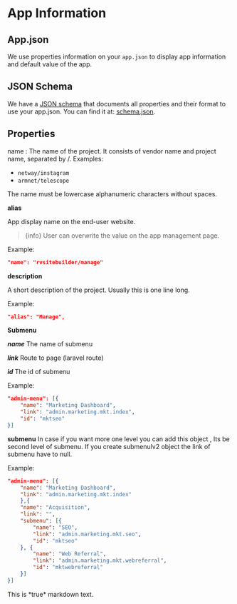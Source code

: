 # App Information

## App.json

We use properties information on your `app.json` to display app information and default value of the app.

## JSON Schema

We have a [JSON schema](http://json-schema.org/) that documents all properties and their format to use your app.json. You can find it at: [schema.json](schema.json).

<!-- TODO: @Settavut create the full list of schema.json above and make it accessible. and explain it below similar to https:// getcomposer.org/doc/04-schema.md -->

## Properties

name
: The name of the project. It consists of vendor name and project name, separated by /. Examples:

- `netway/instagram`
- `armnet/telescope`

The name must be lowercase alphanumeric characters without spaces.

**alias**

App display name on the end-user website.

> {info} User can overwrite the value on the app management page.

Example:

```json
"name": "rvsitebuilder/manage"
```

**description**

A short description of the project. Usually this is one line long.

Example:

```json
"alias": "Manage",
```

**Submenu**

**_name_**
The name of submenu

**_link_**
Route to page (laravel route)

**_id_**
The id of submenu

Example:

```json
"admin-menu": [{
    "name": "Marketing Dashboard",
    "link": "admin.marketing.mkt.index",
    "id": "mktseo"
}]
```

**submenu**
In case if you want more one level you can add this object , Its be second level of submenu. If you create submenulv2 object the link of submenu have to null.

Example:

```json
"admin-menu": [{
    "name": "Marketing Dashboard",
    "link": "admin.marketing.mkt.index"
    },{
    "name": "Acquisition",
    "link": "",
    "submenu": [{
        "name": "SEO",
        "link": "admin.marketing.mkt.seo",
        "id": "mktseo"
    }, {
        "name": "Web Referral",
        "link": "admin.marketing.mkt.webreferral",
        "id": "mktwebreferral"
    }]
}]
```

<div markdown="1">
This is *true* markdown text.
</div>

<!-- "user-menu"
"page"
"post"
"category"
"master-system-page" -->
